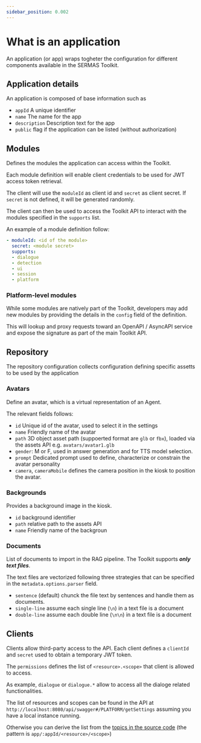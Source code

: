 ```yaml
---
sidebar_position: 0.002
---
```


# What is an application

An application (or app) wraps togheter the configuration for different components available in the SERMAS Toolkit.

## Application details

An application is composed of base information such as

- `appId` A unique identifier
- `name` The name for the app
- `description` Description text for the app
- `public` flag if the application can be listed (without authorization)

## Modules

Defines the modules the application can access within the Toolkit.

Each module definition will enable client credentials to be used for JWT access token retrieval. 

The client will use the `moduleId` as client id and `secret` as client secret. If `secret` is not defined, it will be generated randomly.

The client can then be used to access the Toolkit API to interact with the modules specified in the `supports` list.

An example of a module definition follow:

```yaml
- moduleId: <id of the module>
  secret: <module secret>
  supports:
  - dialogue
  - detection
  - ui
  - session
  - platform
```

### Platform-level modules

While some modules are natively part of the Toolkit, developers may add new modules by providing the details in the `config` field of the definition. 

This will lookup and proxy requests toward an OpenAPI / AsyncAPI service and expose the signature as part of the main Toolkit API.


## Repository

The repository configuration collects configuration defining specific assetts to be used by the application 

### Avatars

Define an avatar, which is a virtual representation of an Agent.

The relevant fields follows:

- `id` Unique id of the avatar, used to select it in the settings
- `name` Friendly name of the avatar
- `path` 3D object asset path (suppoerted format are `glb` or `fbx`), loaded via the assets API e.g. `avatars/avatar1.glb`
- `gender`: M or F, used in answer generation and for TTS model selection.
- `prompt` Dedicated prompt used to define, characterize or constrain the avatar personality
- `camera`, `cameraMobile` defines the camera position in the kiosk to position the avatar.

### Backgrounds

Provides a background image in the kiosk.

- `id` background identifier
- `path` relative path to the assets API
- `name` Friendly name of the backgroun

### Documents

List of documents to import in the RAG pipeline. The Toolkit supports ***only text files***. 

The text files are vectorized following three strategies that can be specified in the `metadata.options.parser` field.

- `sentence` (default) chunck the file text by sentences and handle them as documents.
- `single-line` assume each single line (`\n`) in a text file is a document
- `double-line` assume each double line (`\n\n`) in a text file is a document


## Clients

Clients allow third-party access to the API. Each client defines a `clientId` and `secret` used to obtain a temporary JWT token.

The `permissions` defines the list of `<resource>.<scope>` that client is allowed to access. 

As example, `dialogue` or `dialogue.*` allow to access all the dialoge related functionalities. 

The list of resources and scopes can be found in the API at
`http://localhost:8080/api/swagger#/PLATFORM/getSettings` assuming  you have a local instance running.

Otherwise you can derive the list from the [topics in the source code](https://github.com/sermas-eu/sermas-api/blob/main/libs/sermas/sermas.topic.ts) (the pattern is `app/:appId/<resource>/<scope>`)